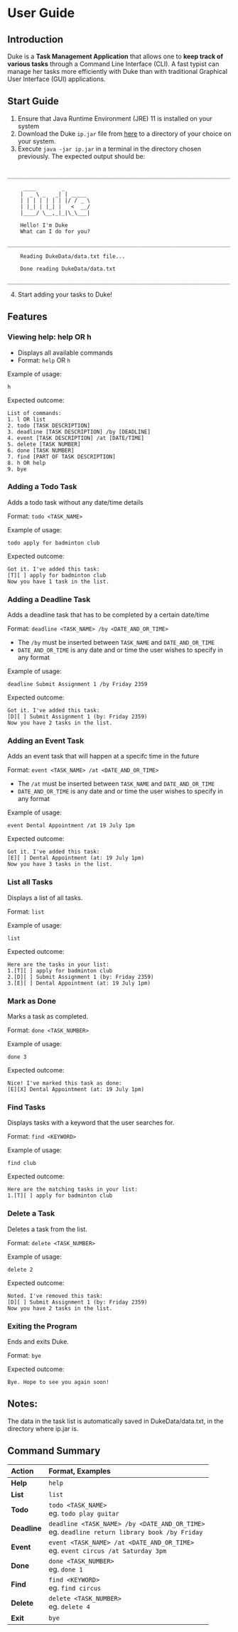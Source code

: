 # User Guide

## Introduction
Duke is a **Task Management Application** that allows one to **keep track of various tasks** through a Command Line Interface (CLI). A fast typist can manage her tasks more efficiently with Duke than with traditional Graphical User Interface (GUI) applications.

## Start Guide
1. Ensure that Java Runtime Environment (JRE) 11 is installed on your system
2. Download the Duke `ip.jar` file from [here]() to a directory of your choice on your system.
3. Execute `java -jar ip.jar` in a terminal in the directory chosen previously. The expected output should be:

```
	______________________________________________________________________

	 ____        _        
	|  _ \ _   _| | _____ 
	| | | | | | | |/ / _ \
	| |_| | |_| |   <  __/
	|____/ \__,_|_|\_\___|

	Hello! I'm Duke
	What can I do for you?
	______________________________________________________________________

	Reading DukeData/data.txt file...
	
	Done reading DukeData/data.txt
	______________________________________________________________________
```

4. Start adding your tasks to Duke!


## Features 

### Viewing help: help OR h
- Displays all available commands
- Format: `help` OR `h`

Example of usage:
```
h
```

Expected outcome:
```
List of commands:
1. l OR list 
2. todo [TASK DESCRIPTION]
3. deadline [TASK DESCRIPTION] /by [DEADLINE]
4. event [TASK DESCRIPTION] /at [DATE/TIME]
5. delete [TASK NUMBER]
6. done [TASK NUMBER]
7. find [PART OF TASK DESCRIPTION]
8. h OR help
9. bye
```

### Adding a Todo Task

Adds a todo task without any date/time details 

Format: `todo <TASK_NAME>`

Example of usage:
```
todo apply for badminton club
```

Expected outcome:
```
Got it. I've added this task:
[T][ ] apply for badminton club
Now you have 1 task in the list.
```

### Adding a Deadline Task

Adds a deadline task that has to be completed by a certain date/time 

Format: `deadline <TASK_NAME> /by <DATE_AND_OR_TIME>`

- The `/by` must be inserted between `TASK_NAME` and `DATE_AND_OR_TIME`
- `DATE_AND_OR_TIME` is any date and or time the user wishes to specify in any format

Example of usage:
```
deadline Submit Assignment 1 /by Friday 2359
```

Expected outcome:
``` 
Got it. I've added this task:
[D][ ] Submit Assignment 1 (by: Friday 2359)
Now you have 2 tasks in the list.
```

### Adding an Event Task

Adds an event task that will happen at a specifc time in the future 

Format: `event <TASK_NAME> /at <DATE_AND_OR_TIME>`

- The `/at` must be inserted between `TASK_NAME` and `DATE_AND_OR_TIME`
- `DATE_AND_OR_TIME` is any date and or time the user wishes to specify in any format

Example of usage:
```
event Dental Appointment /at 19 July 1pm
```

Expected outcome:
```
Got it. I've added this task:
[E][ ] Dental Appointment (at: 19 July 1pm)
Now you have 3 tasks in the list.
```


### List all Tasks

Displays a list of all tasks.

Format: `list`

Example of usage:
```
list
```

Expected outcome:
```
Here are the tasks in your list:
1.[T][ ] apply for badminton club
2.[D][ ] Submit Assignment 1 (by: Friday 2359)
3.[E][ ] Dental Appointment (at: 19 July 1pm)
```

### Mark as Done

Marks a task as completed.

Format: `done <TASK_NUMBER>`

Example of usage:
```
done 3
```

Expected outcome:
```
Nice! I've marked this task as done:
[E][X] Dental Appointment (at: 19 July 1pm)
```

### Find Tasks

Displays tasks with a keyword that the user searches for.

Format: `find <KEYWORD>`

Example of usage:
```
find club
```

Expected outcome:
```
Here are the matching tasks in your list:
1.[T][ ] apply for badminton club
```

### Delete a Task

Deletes a task from the list.

Format: `delete <TASK_NUMBER>`

Example of usage:
```
delete 2
```

Expected outcome:
```	
Noted. I've removed this task:
[D][ ] Submit Assignment 1 (by: Friday 2359)
Now you have 2 tasks in the list.
```

### Exiting the Program

Ends and exits Duke.

Format: `bye`

Expected outcome:
```	
Bye. Hope to see you again soon!
```

## Notes:
The data in the task list is automatically saved in DukeData/data.txt, in the directory where ip.jar is.

## Command Summary

| Action       | Format, Examples                                                                                                   |
| :---         | :---                                                                                                               |
| **Help**     | `help`                                                                                                             |
| **List**     | `list`                                                                                                             |
| **Todo**     | `todo <TASK_NAME>`<br/>eg. `todo play guitar`                                                                     |
| **Deadline** | `deadline <TASK_NAME> /by <DATE_AND_OR_TIME>`<br/>eg. `deadline return library book /by Friday`                   |
| **Event**    | `event <TASK_NAME> /at <DATE_AND_OR_TIME>`<br/>eg. `event circus /at Saturday 3pm`                                |
| **Done**     | `done <TASK_NUMBER>`<br/>eg. `done 1`                                                                             |
| **Find**     | `find <KEYWORD>`<br/>eg. `find circus`                                                                            |
| **Delete**   | `delete <TASK_NUMBER>`<br/>eg. `delete 4`                                                                         |
| **Exit**     | `bye`                                                                                                              |

